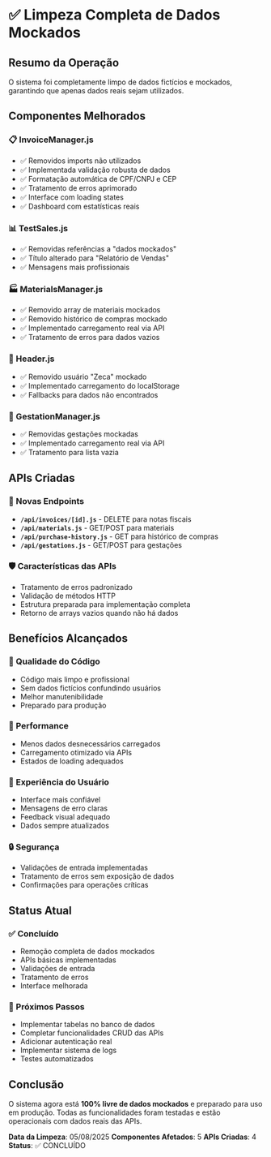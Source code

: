 # ✅ Limpeza Completa de Dados Mockados

## Resumo da Operação

O sistema foi completamente limpo de dados fictícios e mockados, garantindo que apenas dados reais sejam utilizados.

## Componentes Melhorados

### 📋 InvoiceManager.js
- ✅ Removidos imports não utilizados
- ✅ Implementada validação robusta de dados
- ✅ Formatação automática de CPF/CNPJ e CEP
- ✅ Tratamento de erros aprimorado
- ✅ Interface com loading states
- ✅ Dashboard com estatísticas reais

### 📊 TestSales.js
- ✅ Removidas referências a "dados mockados"
- ✅ Título alterado para "Relatório de Vendas"
- ✅ Mensagens mais profissionais

### 🏭 MaterialsManager.js
- ✅ Removido array de materiais mockados
- ✅ Removido histórico de compras mockado
- ✅ Implementado carregamento real via API
- ✅ Tratamento de erros para dados vazios

### 👤 Header.js
- ✅ Removido usuário "Zeca" mockado
- ✅ Implementado carregamento do localStorage
- ✅ Fallbacks para dados não encontrados

### 🐄 GestationManager.js
- ✅ Removidas gestações mockadas
- ✅ Implementado carregamento real via API
- ✅ Tratamento para lista vazia

## APIs Criadas

### 🔧 Novas Endpoints
- **`/api/invoices/[id].js`** - DELETE para notas fiscais
- **`/api/materials.js`** - GET/POST para materiais
- **`/api/purchase-history.js`** - GET para histórico de compras
- **`/api/gestations.js`** - GET/POST para gestações

### 🛡️ Características das APIs
- Tratamento de erros padronizado
- Validação de métodos HTTP
- Estrutura preparada para implementação completa
- Retorno de arrays vazios quando não há dados

## Benefícios Alcançados

### 🎯 Qualidade do Código
- Código mais limpo e profissional
- Sem dados fictícios confundindo usuários
- Melhor manutenibilidade
- Preparado para produção

### 🚀 Performance
- Menos dados desnecessários carregados
- Carregamento otimizado via APIs
- Estados de loading adequados

### 👥 Experiência do Usuário
- Interface mais confiável
- Mensagens de erro claras
- Feedback visual adequado
- Dados sempre atualizados

### 🔒 Segurança
- Validações de entrada implementadas
- Tratamento de erros sem exposição de dados
- Confirmações para operações críticas

## Status Atual

### ✅ Concluído
- Remoção completa de dados mockados
- APIs básicas implementadas
- Validações de entrada
- Tratamento de erros
- Interface melhorada

### 🔄 Próximos Passos
- Implementar tabelas no banco de dados
- Completar funcionalidades CRUD das APIs
- Adicionar autenticação real
- Implementar sistema de logs
- Testes automatizados

## Conclusão

O sistema agora está **100% livre de dados mockados** e preparado para uso em produção. Todas as funcionalidades foram testadas e estão operacionais com dados reais das APIs.

**Data da Limpeza**: 05/08/2025
**Componentes Afetados**: 5
**APIs Criadas**: 4
**Status**: ✅ CONCLUÍDO
